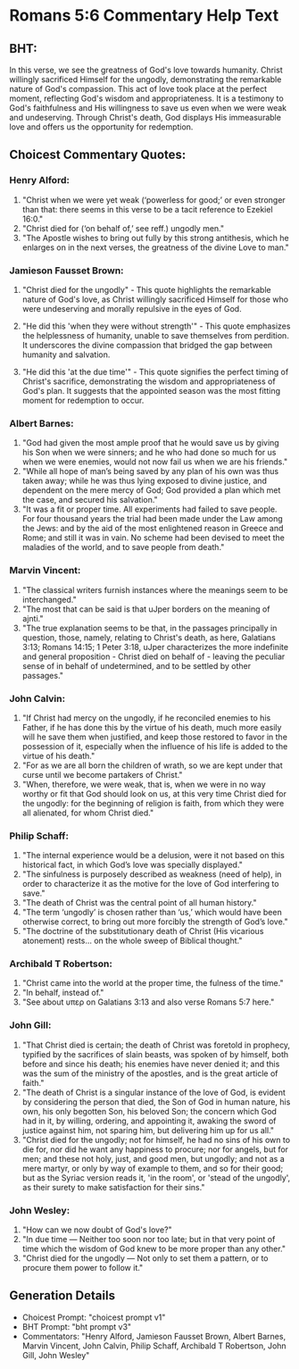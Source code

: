 # Romans 5:6 Commentary Help Text

## BHT:
In this verse, we see the greatness of God's love towards humanity. Christ willingly sacrificed Himself for the ungodly, demonstrating the remarkable nature of God's compassion. This act of love took place at the perfect moment, reflecting God's wisdom and appropriateness. It is a testimony to God's faithfulness and His willingness to save us even when we were weak and undeserving. Through Christ's death, God displays His immeasurable love and offers us the opportunity for redemption.

## Choicest Commentary Quotes:
### Henry Alford:
1. "Christ when we were yet weak (‘powerless for good;’ or even stronger than that: there seems in this verse to be a tacit reference to Ezekiel 16:0."
2. "Christ died for (‘on behalf of,’ see reff.) ungodly men."
3. "The Apostle wishes to bring out fully by this strong antithesis, which he enlarges on in the next verses, the greatness of the divine Love to man."

### Jamieson Fausset Brown:
1. "Christ died for the ungodly" - This quote highlights the remarkable nature of God's love, as Christ willingly sacrificed Himself for those who were undeserving and morally repulsive in the eyes of God.

2. "He did this 'when they were without strength'" - This quote emphasizes the helplessness of humanity, unable to save themselves from perdition. It underscores the divine compassion that bridged the gap between humanity and salvation.

3. "He did this 'at the due time'" - This quote signifies the perfect timing of Christ's sacrifice, demonstrating the wisdom and appropriateness of God's plan. It suggests that the appointed season was the most fitting moment for redemption to occur.

### Albert Barnes:
1. "God had given the most ample proof that he would save us by giving his Son when we were sinners; and he who had done so much for us when we were enemies, would not now fail us when we are his friends."
2. "While all hope of man’s being saved by any plan of his own was thus taken away; while he was thus lying exposed to divine justice, and dependent on the mere mercy of God; God provided a plan which met the case, and secured his salvation."
3. "It was a fit or proper time. All experiments had failed to save people. For four thousand years the trial had been made under the Law among the Jews: and by the aid of the most enlightened reason in Greece and Rome; and still it was in vain. No scheme had been devised to meet the maladies of the world, and to save people from death."

### Marvin Vincent:
1. "The classical writers furnish instances where the meanings seem to be interchanged."
2. "The most that can be said is that uJper borders on the meaning of ajnti."
3. "The true explanation seems to be that, in the passages principally in question, those, namely, relating to Christ's death, as here, Galatians 3:13; Romans 14:15; 1 Peter 3:18, uJper characterizes the more indefinite and general proposition - Christ died on behalf of - leaving the peculiar sense of in behalf of undetermined, and to be settled by other passages."

### John Calvin:
1. "If Christ had mercy on the ungodly, if he reconciled enemies to his Father, if he has done this by the virtue of his death, much more easily will he save them when justified, and keep those restored to favor in the possession of it, especially when the influence of his life is added to the virtue of his death."
2. "For as we are all born the children of wrath, so we are kept under that curse until we become partakers of Christ."
3. "When, therefore, we were weak, that is, when we were in no way worthy or fit that God should look on us, at this very time Christ died for the ungodly: for the beginning of religion is faith, from which they were all alienated, for whom Christ died."

### Philip Schaff:
1. "The internal experience would be a delusion, were it not based on this historical fact, in which God’s love was specially displayed."
2. "The sinfulness is purposely described as weakness (need of help), in order to characterize it as the motive for the love of God interfering to save."
3. "The death of Christ was the central point of all human history."
4. "The term ‘ungodly’ is chosen rather than ‘us,’ which would have been otherwise correct, to bring out more forcibly the strength of God’s love."
5. "The doctrine of the substitutionary death of Christ (His vicarious atonement) rests... on the whole sweep of Biblical thought."

### Archibald T Robertson:
1. "Christ came into the world at the proper time, the fulness of the time."
2. "In behalf, instead of."
3. "See about υπερ on Galatians 3:13 and also verse Romans 5:7 here."

### John Gill:
1. "That Christ died is certain; the death of Christ was foretold in prophecy, typified by the sacrifices of slain beasts, was spoken of by himself, both before and since his death; his enemies have never denied it; and this was the sum of the ministry of the apostles, and is the great article of faith."
2. "The death of Christ is a singular instance of the love of God, is evident by considering the person that died, the Son of God in human nature, his own, his only begotten Son, his beloved Son; the concern which God had in it, by willing, ordering, and appointing it, awaking the sword of justice against him, not sparing him, but delivering him up for us all."
3. "Christ died for the ungodly; not for himself, he had no sins of his own to die for, nor did he want any happiness to procure; nor for angels, but for men; and these not holy, just, and good men, but ungodly; and not as a mere martyr, or only by way of example to them, and so for their good; but as the Syriac version reads it, 'in the room', or 'stead of the ungodly', as their surety to make satisfaction for their sins."

### John Wesley:
1. "How can we now doubt of God's love?"
2. "In due time — Neither too soon nor too late; but in that very point of time which the wisdom of God knew to be more proper than any other."
3. "Christ died for the ungodly — Not only to set them a pattern, or to procure them power to follow it."


## Generation Details
- Choicest Prompt: "choicest prompt v1"
- BHT Prompt: "bht prompt v3"
- Commentators: "Henry Alford, Jamieson Fausset Brown, Albert Barnes, Marvin Vincent, John Calvin, Philip Schaff, Archibald T Robertson, John Gill, John Wesley"

